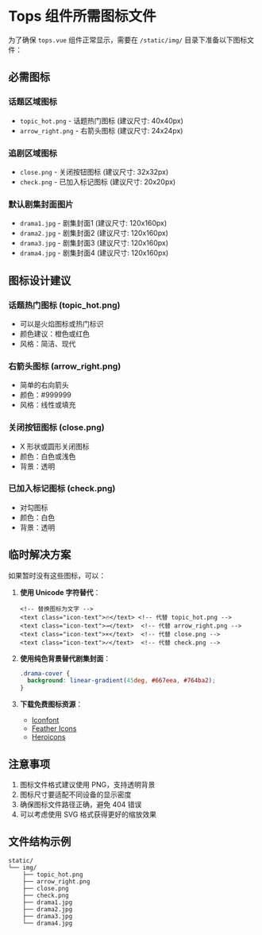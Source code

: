 # Tops 组件所需图标文件

为了确保 `tops.vue` 组件正常显示，需要在 `/static/img/` 目录下准备以下图标文件：

## 必需图标

### 话题区域图标
- `topic_hot.png` - 话题热门图标 (建议尺寸: 40x40px)
- `arrow_right.png` - 右箭头图标 (建议尺寸: 24x24px)

### 追剧区域图标
- `close.png` - 关闭按钮图标 (建议尺寸: 32x32px)
- `check.png` - 已加入标记图标 (建议尺寸: 20x20px)

### 默认剧集封面图片
- `drama1.jpg` - 剧集封面1 (建议尺寸: 120x160px)
- `drama2.jpg` - 剧集封面2 (建议尺寸: 120x160px)
- `drama3.jpg` - 剧集封面3 (建议尺寸: 120x160px)
- `drama4.jpg` - 剧集封面4 (建议尺寸: 120x160px)

## 图标设计建议

### 话题热门图标 (topic_hot.png)
- 可以是火焰图标或热门标识
- 颜色建议：橙色或红色
- 风格：简洁、现代

### 右箭头图标 (arrow_right.png)
- 简单的右向箭头
- 颜色：#999999
- 风格：线性或填充

### 关闭按钮图标 (close.png)
- X 形状或圆形关闭图标
- 颜色：白色或浅色
- 背景：透明

### 已加入标记图标 (check.png)
- 对勾图标
- 颜色：白色
- 背景：透明

## 临时解决方案

如果暂时没有这些图标，可以：

1. **使用 Unicode 字符替代**：
   ```vue
   <!-- 替换图标为文字 -->
   <text class="icon-text">🔥</text> <!-- 代替 topic_hot.png -->
   <text class="icon-text">→</text>  <!-- 代替 arrow_right.png -->
   <text class="icon-text">×</text>  <!-- 代替 close.png -->
   <text class="icon-text">✓</text>  <!-- 代替 check.png -->
   ```

2. **使用纯色背景替代剧集封面**：
   ```css
   .drama-cover {
     background: linear-gradient(45deg, #667eea, #764ba2);
   }
   ```

3. **下载免费图标资源**：
   - [Iconfont](https://www.iconfont.cn/)
   - [Feather Icons](https://feathericons.com/)
   - [Heroicons](https://heroicons.com/)

## 注意事项

1. 图标文件格式建议使用 PNG，支持透明背景
2. 图标尺寸要适配不同设备的显示密度
3. 确保图标文件路径正确，避免 404 错误
4. 可以考虑使用 SVG 格式获得更好的缩放效果

## 文件结构示例

```
static/
└── img/
    ├── topic_hot.png
    ├── arrow_right.png
    ├── close.png
    ├── check.png
    ├── drama1.jpg
    ├── drama2.jpg
    ├── drama3.jpg
    └── drama4.jpg
```
